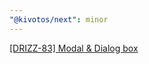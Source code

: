 ```yaml
---
"@kivotos/next": minor
---
```


[[DRIZZ-83] Modal & Dialog box](https://app.plane.so/softnetics/browse/DRIZZ-83/)
